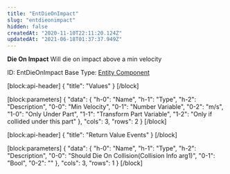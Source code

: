 ```yaml
---
title: "EntDieOnImpact"
slug: "entdieonimpact"
hidden: false
createdAt: "2020-11-10T22:11:20.124Z"
updatedAt: "2021-06-18T01:37:37.949Z"
---
```

**Die On Impact**
Will die on impact above a min velocity

ID: EntDieOnImpact
Base Type: [Entity Component](doc:componententity)

[block:api-header]
{
  "title": "Values"
}
[/block]

[block:parameters]
{
  "data": {
    "h-0": "Name",
    "h-1": "Type",
    "h-2": "Description",
    "0-0": "Min Velocity",
    "0-1": "Number Variable",
    "0-2": "m/s",
    "1-0": "Only Under Part",
    "1-1": "Transform Part Variable",
    "1-2": "Only if collided under this part"
  },
  "cols": 3,
  "rows": 2
}
[/block]

[block:api-header]
{
  "title": "Return Value Events"
}
[/block]

[block:parameters]
{
  "data": {
    "h-0": "Name",
    "h-1": "Type",
    "h-2": "Description",
    "0-0": "Should Die On Collision(Collision Info arg1)",
    "0-1": "Bool",
    "0-2": ""
  },
  "cols": 3,
  "rows": 1
}
[/block]